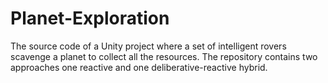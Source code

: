 # Planet-Exploration
The source code of a Unity project where a set of intelligent rovers scavenge a planet to collect all the resources. The repository contains two approaches one reactive and one deliberative-reactive hybrid.
